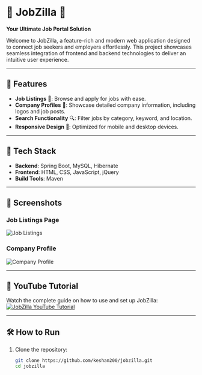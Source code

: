 # 🌟 JobZilla 🌟  
**Your Ultimate Job Portal Solution**  

Welcome to JobZilla, a feature-rich and modern web application designed to connect job seekers and employers effortlessly. This project showcases seamless integration of frontend and backend technologies to deliver an intuitive user experience.  

---

## 🚀 Features  
- **Job Listings** 📝: Browse and apply for jobs with ease.  
- **Company Profiles** 🏢: Showcase detailed company information, including logos and job posts.  
- **Search Functionality** 🔍: Filter jobs by category, keyword, and location.  
- **Responsive Design** 📱: Optimized for mobile and desktop devices.  

---

## 🔧 Tech Stack  
- **Backend**: Spring Boot, MySQL, Hibernate  
- **Frontend**: HTML, CSS, JavaScript, jQuery  
- **Build Tools**: Maven  

---

## 📸 Screenshots  

### Job Listings Page  
![Job Listings](https://via.placeholder.com/800x400?text=Job+Listings+Page)  

### Company Profile  
![Company Profile](https://via.placeholder.com/800x400?text=Company+Profile)  

---

## 🎥 YouTube Tutorial  
Watch the complete guide on how to use and set up JobZilla:  
[![JobZilla YouTube Tutorial](https://via.placeholder.com/800x400?text=Watch+on+YouTube)](https://youtu.be/rhJC0YZPhEA)  

---

## 🛠️ How to Run  

1. Clone the repository:  
   ```bash
   git clone https://github.com/keshan200/jobzilla.git
   cd jobzilla
